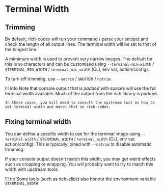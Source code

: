 # Terminal Width

## Trimming

By default, rich-codex will run your command / parse your snippet and check the length of all output lines. The terminal width will be set to that of the longest line.

A mimimum width is used to prevent very narrow images. The default for this is `80` characters and can be customised using `--terminal-min-width` / `$TERMINAL_MIN_WIDTH` / `terminal_min_width` (CLI, env var, action/config).

To turn off trimming, use `--notrim` / `$NOTRIM` / `notrim`.

<!-- prettier-ignore-start -->
!!! info
    Note that console output that is _padded_ with spaces will use the full terminal width available. Much of the output from the rich library is padded.

    In these cases, you will need to consult the upstream tool on how to set terminal width and match that in rich-codex.
<!-- prettier-ignore-end -->

## Fixing terminal width

You can define a specific width to use for the terminal image using `--terminal-width` / `$TERMINAL_WIDTH` / `terminal_width` (CLI, env var, action/config). This is typically joined with `--notrim` to disable automatic trimming.

If your console output doesn't match this width, you may get weird effects such as cropping or wrapping. You will probably want to try to match this width with upstream tools.

<!-- prettier-ignore-start -->
!!! tip
    Some tools (such as [rich-click](https://github.com/ewels/rich-click)) also honour the environment variable `$TERMINAL_WIDTH`
<!-- prettier-ignore-end -->
